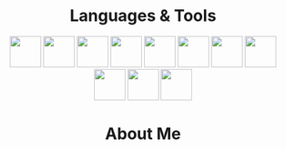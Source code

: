 <h1 align="center">Languages & Tools</h1>
<p align="center">
<b"><img src="https://cdn.jsdelivr.net/gh/devicons/devicon/icons/csharp/csharp-original.svg" style="width: 55px; height: 55px" /></b>
<b><img src="https://cdn.jsdelivr.net/gh/devicons/devicon/icons/css3/css3-original.svg" style="width: 55px; height: 55px" /></b>
<b><img src="https://cdn.jsdelivr.net/gh/devicons/devicon/icons/html5/html5-original.svg" style="width: 55px; height: 55px" /></b>
<b><img src="https://cdn.jsdelivr.net/gh/devicons/devicon/icons/javascript/javascript-original.svg" style="width: 55px; height: 55px" /></b>
<img src="https://cdn.jsdelivr.net/gh/devicons/devicon/icons/vuejs/vuejs-original.svg" style="width: 55px; height: 55px" />
<img src="https://cdn.jsdelivr.net/gh/devicons/devicon/icons/mysql/mysql-original.svg" style="width: 55px; height: 55px" />
<img src="https://cdn.jsdelivr.net/gh/devicons/devicon/icons/typescript/typescript-original.svg" style="width: 55px; height: 55px" />
<img src="https://cdn.jsdelivr.net/gh/devicons/devicon/icons/oracle/oracle-original.svg" style="width: 55px; height: 55px" />
<img src="https://cdn.jsdelivr.net/gh/devicons/devicon/icons/mongodb/mongodb-original.svg" style="width: 55px; height: 55px" />
<img src="https://cdn.jsdelivr.net/gh/devicons/devicon/icons/ubuntu/ubuntu-plain.svg" style="width: 55px; height: 55px" />
<img src="https://cdn.jsdelivr.net/gh/devicons/devicon/icons/nodejs/nodejs-original.svg" style="width: 55px; height: 55px" />
</p>
<h1 align="center">About Me</h1>                                                                                                                          
                                                                                                                            

